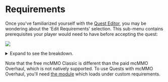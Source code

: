 # Requirements

Once you've familiarized yourself with the [Quest Editor](../setup/quests-editor.md), you may be wondering about the 'Edit Requirements' selection. This sub-menu contains prerequisites your player would need to have before accepting the quest:

![](https://camo.githubusercontent.com/baf95d939116ee0410d58caf993de3e9d0e5777a376286697779d13ceb910001/68747470733a2f2f692e696d6775722e636f6d2f524f51666e38712e706e67)

<details>

<summary>Expand to see the breakdown.</summary>

1. Money needed through [Vault](https://pikamug.gitbook.io/quests/v/spanish-espanol/beginner/dependencies#vault)
2. Points needed
3. Material needed such as Emeralds or Diamonds
4. Vanilla experience needed
5. Player permission needed
6. Quest which must be taken before this one
7. Quest which prevents this one from being taken
8. [mcMMO Classic](https://pikamug.gitbook.io/quests/v/spanish-espanol/beginner/dependencies#mcmmo-classic) experience levels needed
9. [Heroes](https://pikamug.gitbook.io/quests/v/spanish-espanol/beginner/dependencies#heroes) experience levels needed
10. Requirements from a [Quests module](../casual/modules.md)
11. Override message shown to the player describing their requirements
12. Finish working on your quest requirement

</details>

Note that the free mcMMO Classic is different than the paid mcMMO Overhaul, which is not natively supported. To use Quests with mcMMO Overhaul, you'll need [the module](https://github.com/PikaMug/Quests/wiki/Casual-%E2%80%90-Modules#mcmmo-overhaul) which loads under custom requirements.
